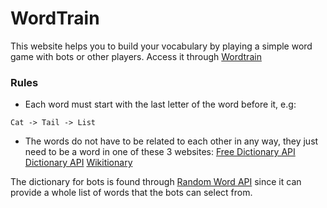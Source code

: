 # WordTrain

This website helps you to build your vocabulary by playing a simple word game with bots or other players.
Access it through [Wordtrain](https://wordtrain.sahas.dpdns.org)

### Rules
- Each word must start with the last letter of the word before it, e.g:
```
Cat -> Tail -> List
```
- The words do not have to be related to each other in any way, they just need to be a word in one of these 3 websites:
[Free Dictionary API](https://freedictionaryapi.com)
[Dictionary API](https://dictionaryapi.dev)
[Wikitionary](https://en.wiktionary.org)

The dictionary for bots is found through [Random Word API](random-word-api.herokuapp.com) since it can provide a whole list of words that the bots can select from.